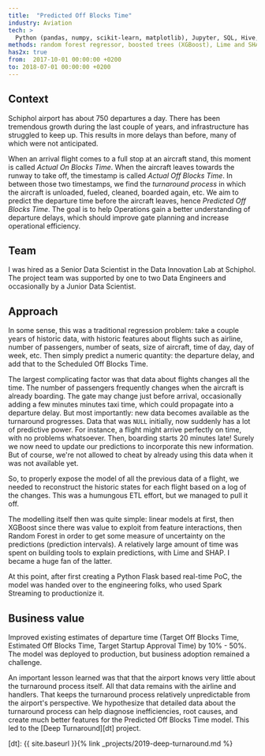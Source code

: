 ```yaml
---
title:  "Predicted Off Blocks Time"
industry: Aviation
tech: > 
  Python (pandas, numpy, scikit-learn, matplotlib), Jupyter, SQL, Hive, Spark, Databricks.
methods: random forest regressor, boosted trees (XGBoost), Lime and SHAP 
has2x: true
from:  2017-10-01 00:00:00 +0200
to: 2018-07-01 00:00:00 +0200
---
```


## Context
Schiphol airport has about 750 departures a day. There has been tremendous growth during the last couple of years, and infrastructure has struggled to keep up. This results in more delays than before, many of which were not anticipated.

When an arrival flight comes to a full stop at an aircraft stand, this moment is called *Actual On Blocks Time*. When the aircraft leaves towards the runway to take off, the timestamp is called *Actual Off Blocks Time*. In between those two timestamps, we find the *turnaround process* in which the aircraft is unloaded, fueled, cleaned, boarded again, etc. We aim to predict the departure time before the aircraft leaves, hence *Predicted Off Blocks Time*. The goal is to help Operations gain a better understanding of departure delays, which should improve gate planning and increase operational efficiency. 

## Team
I was hired as a Senior Data Scientist in the Data Innovation Lab at Schiphol. The project team was supported by one to two Data Engineers and occasionally by a Junior Data Scientist.

## Approach
In some sense, this was a traditional regression problem: take a couple years of historic data, with historic features about flights such as airline, number of passengers, number of seats, size of aircraft, time of day, day of week, etc. Then simply predict a numeric quantity: the departure delay, and add that to the Scheduled Off Blocks Time.

The largest complicating factor was that data about flights changes all the time. The number of passengers frequently changes when the aircraft is already boarding. The gate may change just before arrival, occasionally adding a few minutes minutes taxi time, which could propagate into a departure delay. But most importantly: new data becomes available as the turnaround progresses. Data that was `NULL` initially, now suddenly has a lot of predictive power. For instance, a flight might arrive perfectly on time, with no problems whatsoever. Then, boarding starts 20 minutes late! Surely we now need to update our predictions to incorporate this new information. But of course, we're not allowed to cheat by already using this data when it was not available yet.

So, to properly expose the model of all the previous data of a flight, we needed to reconstruct the historic states for each flight based on a log of the changes. This was a humungous ETL effort, but we managed to pull it off.

The modelling itself then was quite simple: linear models at first, then XGBoost since there was value to exploit from feature interactions, then Random Forest in order to get some measure of uncertainty on the predictions (prediction intervals). A relatively large amount of time was spent on building tools to explain predictions, with Lime and SHAP. I became a huge fan of the latter.

At this point, after first creating a Python Flask based real-time PoC, the model was handed over to the engineering folks, who used Spark Streaming to productionize it.

## Business value
Improved existing estimates of departure time (Target Off Blocks Time, Estimated Off Blocks Time, Target Startup Approval Time) by 10% - 50%. The model was deployed to production, but business adoption remained a challenge.

An important lesson learned was that that the airport knows very little about the turnaround process itself. All that data remains with the airline and handlers. That keeps the turnaround process relatively unpredictable from the airport's perspective. We hypothesize that detailed data about the turnaround process can help diagnose inefficiencies, root causes, and create much better features for the Predicted Off Blocks Time model. This led to the [Deep Turnaround][dt] project.

[dt]: {{ site.baseurl }}{% link _projects/2019-deep-turnaround.md %}
